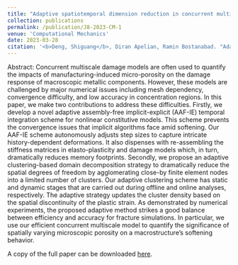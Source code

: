 ```yaml
---
title: "Adaptive spatiotemporal dimension reduction in concurrent multiscale damage analysis"
collection: publications
permalink: /publication/J8-2023-CM-1
venue: 'Computational Mechanics'
date: 2023-03-28
citation: '<b>Deng, Shiguang</b>, Diran Apelian, Ramin Bostanabad. "Adaptive spatiotemporal dimension reduction in concurrent multiscale damage analysis." <i>Computational Mechanics</i> (2023) 10.1007/s00466-023-02299-7: 1-33.' 
---
```

Abstract: Concurrent multiscale damage models are often used to quantify the impacts of manufacturing-induced micro-porosity on the damage response of macroscopic metallic components. However, these models are challenged by major numerical issues including mesh dependency, convergence difficulty, and low accuracy in concentration regions. In this paper, we make two contributions to address these difficulties. Firstly, we develop a novel adaptive assembly-free implicit-explicit (AAF-IE) temporal integration scheme for nonlinear constitutive models. This scheme prevents the convergence issues that implicit algorithms face amid softening. Our AAF-IE scheme autonomously adjusts step sizes to capture intricate history-dependent deformations. It also dispenses with re-assembling the stiffness matrices in elasto-plasticity and damage models which, in turn, dramatically reduces memory footprints. Secondly, we propose an adaptive clustering-based domain decomposition strategy to dramatically reduce the spatial degrees of freedom by agglomerating close-by finite element nodes into a limited number of clusters. Our adaptive clustering scheme has static and dynamic stages that are carried out during offline and online analyses, respectively. The adaptive strategy updates the cluster density based on the spatial discontinuity of the plastic strain. As demonstrated by numerical experiments, the proposed adaptive method strikes a good balance between efficiency and accuracy for fracture simulations. In particular, we use our efficient concurrent multiscale model to quantify the significance of spatially varying microscopic porosity on a macrostructure’s softening behavior. 

A copy of the full paper can be downloaded [here](/files/J8-2023-CM-1.pdf).